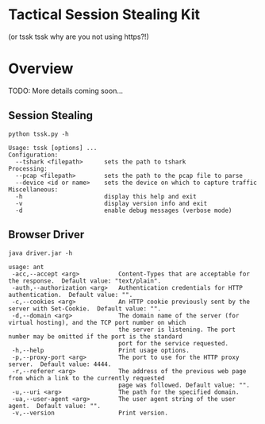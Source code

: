 Tactical Session Stealing Kit
===============================
(or tssk tssk why are you not using https?!)

# Overview
TODO: More details coming soon...

## Session Stealing

`python tssk.py -h`

    Usage: tssk [options] ...
    Configuration:
      --tshark <filepath>      sets the path to tshark
    Processing:
      --pcap <filepath>        sets the path to the pcap file to parse
      --device <id or name>    sets the device on which to capture traffic
    Miscellaneous:
      -h                       display this help and exit
      -v                       display version info and exit
      -d                       enable debug messages (verbose mode)

## Browser Driver

`java driver.jar -h`

    usage: ant
     -acc,--accept <arg>           Content-Types that are acceptable for the response.  Default value: "text/plain".
     -auth,--authorization <arg>   Authentication credentials for HTTP authentication.  Default value: "".
     -c,--cookies <arg>            An HTTP cookie previously sent by the server with Set-Cookie.  Default value: "".
     -d,--domain <arg>             The domain name of the server (for virtual hosting), and the TCP port number on which
                                   the server is listening. The port number may be omitted if the port is the standard
                                   port for the service requested.
     -h,--help                     Print usage options.
     -p,--proxy-port <arg>         The port to use for the HTTP proxy server.  Default value: 4444.
     -r,--referer <arg>            The address of the previous web page from which a link to the currently requested
                                   page was followed. Default value: "".
     -u,--uri <arg>                The path for the specified domain.
     -ua,--user-agent <arg>        The user agent string of the user agent.  Default value: "".
     -v,--version                  Print version.
